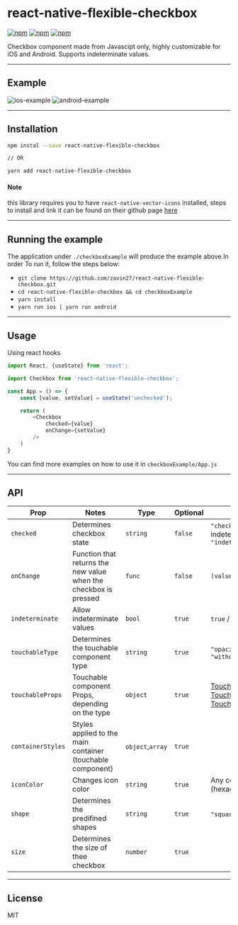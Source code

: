 
# react-native-flexible-checkbox
[![npm](https://img.shields.io/npm/l/react-native-flexbile-checkbox.svg)](https://www.npmjs.com/package/react-native-flexible-checkbox) [![npm](https://img.shields.io/npm/v/react-native-flexbile-checkbox.svg)](https://www.npmjs.com/package/react-native-flexible-checkbox) [![npm](https://img.shields.io/npm/dm/react-native-flexbile-checkbox.svg)](https://www.npmjs.com/package/react-native-flexible-checkbox)

Checkbox component made from Javascipt only, highly customizable for iOS and Android. 
Supports indeterminate values.

---------
## Example

![ios-example](https://media.giphy.com/media/H7Ao2DguwGV2mmBMb1/giphy.gif) ![android-example](https://media.giphy.com/media/f5jXR281dSMReybp4v/giphy.gif)

-------
## Installation
```bash 
npm instal --save react-native-flexible-checkbox

// OR

yarn add react-native-flexible-checkbox
```
#### Note

this library requires you to have ```react-native-vector-icons``` installed, steps to install and link it can be found on their github page [here](https://github.com/oblador/react-native-vector-icons)

-----
## Running the example

The application under ```./checkboxExample``` will produce the example above.In order To run it, follow the steps below:

* ```git clone https://github.com/zavin27/react-native-flexible-checkbox.git```
* ```cd react-native-flexible-checkbox && cd checkboxExample```
* ```yarn install```
* ```yarn run ios | yarn run android```

-----
## Usage
Using react hooks
```javascript
import React, {useState} from 'react';

import Checkbox from 'react-native-flexible-checkbox';

const App = () => {
    const [value, setValue] = useState('unchecked');

    return (
        <Checkbox
            checked={value}
            onChange={setValue}
        />
    )
}
```
You can find more examples on how to use it in ```checkboxExample/App.js```

-----
## API

| Prop | Notes | Type | Optional| Values | Default |
|---|---|---|---|---|---|
|```checked```|Determines checkbox state|```string```| ```false``` | ```"checked"```, ```"unchecked"```, if indeterminate prop is true ```"indeterminate"```||
|```onChange```| Function that returns the new value when the checkbox is pressed | ```func```| ```false``` | ```(value: String) =>```||
|```indeterminate```| Allow indeterminate values |```bool```| ```true``` |```true``` / ```false```| ```false```|
|```touchableType```| Determines the touchable component type|```string```|```true``` |```"opacity"```, ```"highlight"```, ```"withoutFeedback"```|```opacity```|
|```touchableProps```| Touchable component Props, depending on the type|```object```|```true``` |[TouchableWithoutFeedback](https://facebook.github.io/react-native/docs/touchablewithoutfeedback), [TouchableHighlight](https://facebook.github.io/react-native/docs/touchablehighlight), [TouchableOpacity](https://facebook.github.io/react-native/docs/touchableopacity)||
|```containerStyles```| Styles applied to the main container (touchable component)|```object```,```array```|```true``` |||
|```iconColor```| Changes icon color | ```string```|```true``` |Any color value (hexadecimals, rgb, text)| ```"white"```|
|```shape```| Determines the predifined shapes | ```string```|```true``` | ```"square"```, ```"circle"```| ```"square"```|
|```size```| Determines the size of thee checkbox | ```number```|```true``` | | ```24```

---
## License
MIT
